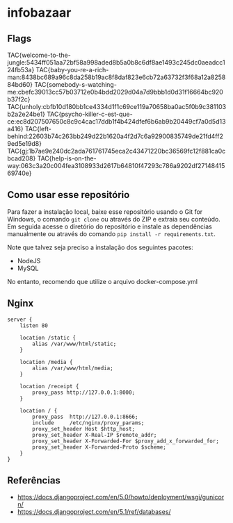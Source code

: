 # infobazaar

## Flags

TAC{welcome-to-the-jungle:5434ff051aa72bf58a998aded8b5a0b8c6df8ae1493c245dc0aeadcc124fb53a}
TAC{baby-you-re-a-rich-man:8438bc689a96c8da258b19ac8f8daf823e6cb72a63732f3f68a12a825884bd60}
TAC{somebody-s-watching-me:cbefc39013cc57b03712e0b4bdd2029d04a7d9bbb1d0d31f16664bc920b37f2c}
TAC{unholy:cbfb10d180bb1ce4334d1f1c69ce119a70658ba0ac5f0b9c381103b2a2e24be1}
TAC{psycho-killer-c-est-que-ce:ec8d207507650c8c9c4cac17ddb1f4b424dfef6b6ab9b20449cf7a0d5d13a416}
TAC{left-behind:22603b74c263bb249d22b1620a4f2d7c6a92900835749de21fd4ff29ed5e19d8}
TAC{gj:1b7ae9e240dc2ada761761745eca2c43471220bc36569fc12f881ca0cbcad208}
TAC{help-is-on-the-way:063c3a20c004fea3108933d2617b64810f47293c786a9202df2714841569740e}

## Como usar esse repositório

Para fazer a instalação local, baixe esse repositório usando o Git for Windows, o comando
`git clone` ou através do ZIP e extraia seu conteúdo. Em seguida acesse o diretório do repositório
e instale as dependências manualmente ou através do comando `pip install -r requirements.txt`.

Note que talvez seja preciso a instalação dos seguintes pacotes:

- NodeJS
- MySQL

No entanto, recomendo que utilize o arquivo docker-compose.yml

## Nginx

```
server {
    listen 80

    location /static {
        alias /var/www/html/static;
    }

    location /media {
        alias /var/www/html/media;
    }

    location /receipt {
        proxy_pass http://127.0.0.1:8000;
    }

    location / {
        proxy_pass  http://127.0.0.1:8666;
        include     /etc/nginx/proxy_params;
        proxy_set_header Host $http_host;
        proxy_set_header X-Real-IP $remote_addr;
        proxy_set_header X-Forwarded-For $proxy_add_x_forwarded_for;
        proxy_set_header X-Forwarded-Proto $scheme;
    }
}
```

## Referências

- https://docs.djangoproject.com/en/5.0/howto/deployment/wsgi/gunicorn/
- https://docs.djangoproject.com/en/5.1/ref/databases/
